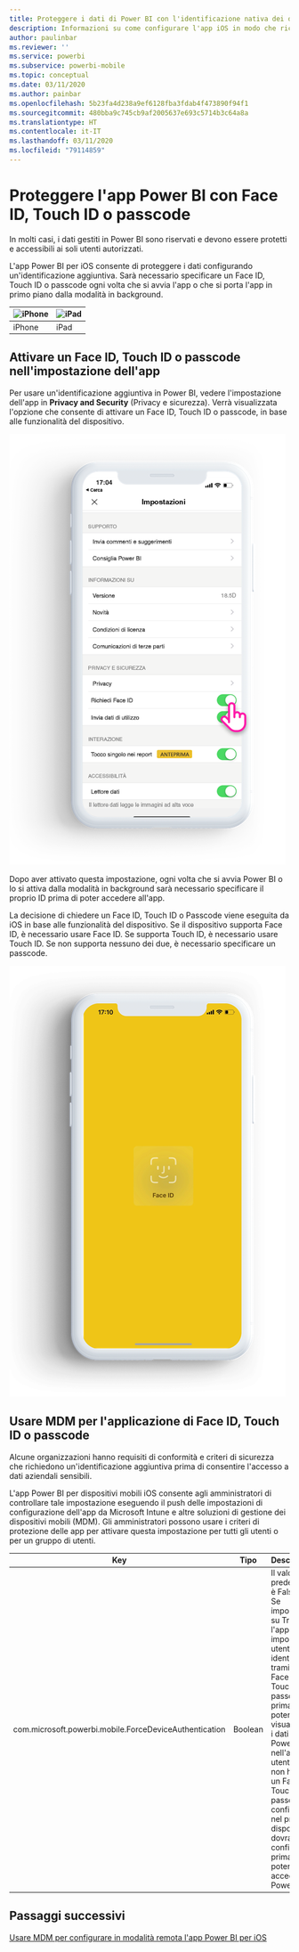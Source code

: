 ```yaml
---
title: Proteggere i dati di Power BI con l'identificazione nativa dei dispositivi
description: Informazioni su come configurare l'app iOS in modo che richieda un'identificazione aggiuntiva prima che sia possibile accedere ai dati di Power BI
author: paulinbar
ms.reviewer: ''
ms.service: powerbi
ms.subservice: powerbi-mobile
ms.topic: conceptual
ms.date: 03/11/2020
ms.author: painbar
ms.openlocfilehash: 5b23fa4d238a9ef6128fba3fdab4f473890f94f1
ms.sourcegitcommit: 480bba9c745cb9af2005637e693c5714b3c64a8a
ms.translationtype: HT
ms.contentlocale: it-IT
ms.lasthandoff: 03/11/2020
ms.locfileid: "79114859"
---
```

# <a name="protect-power-bi-app-with-face-id-touch-id-or-passcode"></a>Proteggere l'app Power BI con Face ID, Touch ID o passcode 

In molti casi, i dati gestiti in Power BI sono riservati e devono essere protetti e accessibili ai soli utenti autorizzati. 

L'app Power BI per iOS consente di proteggere i dati configurando un'identificazione aggiuntiva. Sarà necessario specificare un Face ID, Touch ID o passcode ogni volta che si avvia l'app o che si porta l'app in primo piano dalla modalità in background.

| ![iPhone](./media/tutorial-mobile-apps-ios-qna/iphone-logo-50-px.png) | ![iPad](./media/tutorial-mobile-apps-ios-qna/ipad-logo-50-px.png) |
|:--- |:--- |
| iPhone |iPad |

## <a name="turn-on-face-id-touch-id-or-passcode-in-app-setting"></a>Attivare un Face ID, Touch ID o passcode nell'impostazione dell'app

Per usare un'identificazione aggiuntiva in Power BI, vedere l'impostazione dell'app in **Privacy and Security** (Privacy e sicurezza). Verrà visualizzata l'opzione che consente di attivare un Face ID, Touch ID o passcode, in base alle funzionalità del dispositivo.

![Pagina di impostazione dell'app Power BI per iOS](./media/mobile-ios-native-secure-access/mobile-ios-native-secured-setting.png)

Dopo aver attivato questa impostazione, ogni volta che si avvia Power BI o lo si attiva dalla modalità in background sarà necessario specificare il proprio ID prima di poter accedere all'app. 

La decisione di chiedere un Face ID, Touch ID o Passcode viene eseguita da iOS in base alle funzionalità del dispositivo. Se il dispositivo supporta Face ID, è necessario usare Face ID. Se supporta Touch ID, è necessario usare Touch ID. Se non supporta nessuno dei due, è necessario specificare un passcode.

![Face ID di Power BI per iOS](./media/mobile-ios-native-secure-access/mobile-ios-native-secured-faceid.png)

## <a name="use-mdm-to-enforce-face-id-touch-id-or-passcode"></a>Usare MDM per l'applicazione di Face ID, Touch ID o passcode

Alcune organizzazioni hanno requisiti di conformità e criteri di sicurezza che richiedono un'identificazione aggiuntiva prima di consentire l'accesso a dati aziendali sensibili. 

L'app Power BI per dispositivi mobili iOS consente agli amministratori di controllare tale impostazione eseguendo il push delle impostazioni di configurazione dell'app da Microsoft Intune e altre soluzioni di gestione dei dispositivi mobili (MDM). Gli amministratori possono usare i criteri di protezione delle app per attivare questa impostazione per tutti gli utenti o per un gruppo di utenti.

|Key  |Tipo  |Descrizione  |
|---------|---------|---------|
| com.microsoft.powerbi.mobile.ForceDeviceAuthentication | Boolean | Il valore predefinito è False. <br>Se impostato su True, l'app imporrà agli utenti di identificarsi tramite Face ID, Touch ID o passcode prima di poter visualizzare i dati di Power BI nell'app. Gli utenti che non hanno un Face ID, Touch ID o passcode configurato nel proprio dispositivo dovranno configurarlo prima di poter accedere a Power BI.  |

## <a name="next-steps"></a>Passaggi successivi

[Usare MDM per configurare in modalità remota l'app Power BI per iOS](mobile-app-configuration.md)
